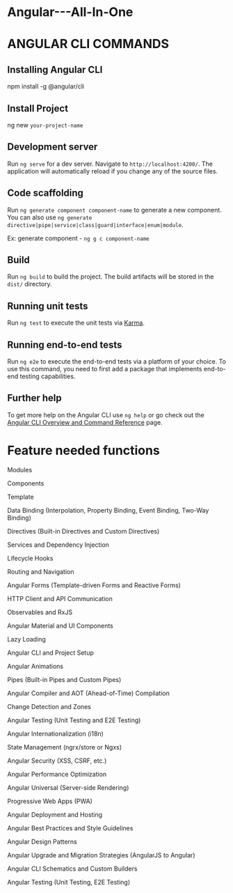 # Angular---All-In-One

# ANGULAR CLI COMMANDS

## Installing Angular CLI

npm install -g @angular/cli

## Install Project

ng new `your-project-name`

## Development server

Run `ng serve` for a dev server. Navigate to `http://localhost:4200/`. The application will automatically reload if you change any of the source files.

## Code scaffolding

Run `ng generate component component-name` to generate a new component. You can also use `ng generate directive|pipe|service|class|guard|interface|enum|module`.

Ex: generate component - `ng g c component-name`

## Build

Run `ng build` to build the project. The build artifacts will be stored in the `dist/` directory.

## Running unit tests

Run `ng test` to execute the unit tests via [Karma](https://karma-runner.github.io).

## Running end-to-end tests

Run `ng e2e` to execute the end-to-end tests via a platform of your choice. To use this command, you need to first add a package that implements end-to-end testing capabilities.

## Further help

To get more help on the Angular CLI use `ng help` or go check out the [Angular CLI Overview and Command Reference](https://angular.io/cli) page.


# Feature needed functions

Modules

Components

Template

Data Binding (Interpolation, Property Binding, Event Binding, Two-Way Binding)

Directives (Built-in Directives and Custom Directives)

Services and Dependency Injection

Lifecycle Hooks

Routing and Navigation

Angular Forms (Template-driven Forms and Reactive Forms)

HTTP Client and API Communication

Observables and RxJS

Angular Material and UI Components

Lazy Loading

Angular CLI and Project Setup

Angular Animations

Pipes (Built-in Pipes and Custom Pipes)

Angular Compiler and AOT (Ahead-of-Time) Compilation

Change Detection and Zones

Angular Testing (Unit Testing and E2E Testing)

Angular Internationalization (i18n)

State Management (ngrx/store or Ngxs)

Angular Security (XSS, CSRF, etc.)

Angular Performance Optimization

Angular Universal (Server-side Rendering)

Progressive Web Apps (PWA)

Angular Deployment and Hosting

Angular Best Practices and Style Guidelines

Angular Design Patterns

Angular Upgrade and Migration Strategies (AngularJS to Angular)

Angular CLI Schematics and Custom Builders

Angular Testing (Unit Testing,
E2E Testing)
